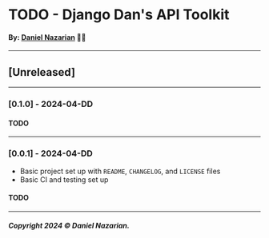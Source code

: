 # TODO - Django Dan's API Toolkit
#### By: [Daniel Nazarian](https://danielnazarian) 🐧👹

-------------------------------------------------------
## [Unreleased]
-----




### [0.1.0] - 2024-04-DD
#### TODO

---



### [0.0.1] - 2024-04-DD
- Basic project set up with `README`, `CHANGELOG`, and `LICENSE` files
- Basic CI and testing set up
#### TODO

-------------------------------------------------------

##### Copyright 2024 © Daniel Nazarian.
